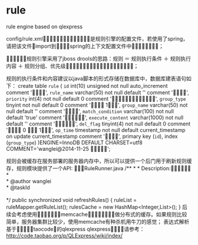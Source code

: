 # rule
rule engine based on qlexpress

config/rule.xml是规则引擎的配置文件，若使用了spring，请把该文件import到spring的上下文配置文件中；

规则引擎采用了jboss drools的思路：规则 ＝ 规则执行条件 ＋ 规则执行内容 ＋ 规则分组、优先级；

规则的执行条件和内容建议以java脚本的形式存储在数据库中，数据库建表语句如下：
create table `rule` (
`id` int(10) unsigned not null auto_increment comment '',
`rule_name` varchar(50) not null default '' comment '',
`priority` int(4) not null default 0 comment '',
`group_type` tinyint not null default 0 comment ' 1',
`group_name` varchar(50) not null default '' comment '',
`match_condition` varchar(100) not null default 'true' comment  '',
`execute_content` varchar(1000) not null default '' comment '',
`del_flag` tinyint(4) not null default 0 comment ' 0  1',
`op_time` timestamp not null default current_timestamp on update current_timestamp comment '',
primary key (`id`),
index (`group_type`)
)ENGINE=InnoDB DEFAULT CHARSET=utf8 COMMENT='wanglei@2014-11-25 ';

规则会被缓存在服务部署的服务器内存中，所以可以提供一个后门用于刷新规则缓存，规则模块提供了一个API:
RuleRunner.java
    /**
     * 
     * Description:<br> 
     *  
     * @author wanglei<br>
     * @taskId <br> <br>
     */
    public synchronized void refreshRules() {
        ruleList = ruleMapper.getRuleList();
        rulesCache = new HashMap<Integer,List<Rule>>();
    }
后续会考虑使用memcache做分布式的缓存。如果规则比较简单，服务器集群比较少，使用memcache有种杀机用牛刀的感觉；
表达式解析基于taocode的qlexpress
qlexpress请参考：
http://code.taobao.org/p/QLExpress/wiki/index/